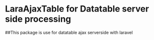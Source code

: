 # LaraAjaxTable for Datatable server side processing

##This package is use for datatable ajax serverside with laravel